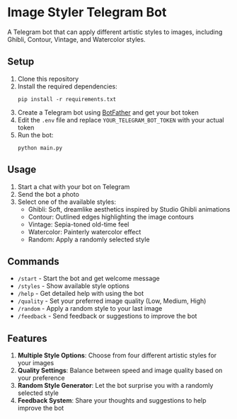 # Image Styler Telegram Bot

A Telegram bot that can apply different artistic styles to images, including Ghibli, Contour, Vintage, and Watercolor styles.

## Setup

1. Clone this repository
2. Install the required dependencies:
   ```
   pip install -r requirements.txt
   ```
3. Create a Telegram bot using [BotFather](https://t.me/botfather) and get your bot token
4. Edit the `.env` file and replace `YOUR_TELEGRAM_BOT_TOKEN` with your actual token
5. Run the bot:
   ```
   python main.py
   ```

## Usage

1. Start a chat with your bot on Telegram
2. Send the bot a photo
3. Select one of the available styles:
   - Ghibli: Soft, dreamlike aesthetics inspired by Studio Ghibli animations
   - Contour: Outlined edges highlighting the image contours
   - Vintage: Sepia-toned old-time feel
   - Watercolor: Painterly watercolor effect
   - Random: Apply a randomly selected style

## Commands

- `/start` - Start the bot and get welcome message
- `/styles` - Show available style options
- `/help` - Get detailed help with using the bot
- `/quality` - Set your preferred image quality (Low, Medium, High)
- `/random` - Apply a random style to your last image
- `/feedback` - Send feedback or suggestions to improve the bot

## Features

1. **Multiple Style Options**: Choose from four different artistic styles for your images
2. **Quality Settings**: Balance between speed and image quality based on your preference
3. **Random Style Generator**: Let the bot surprise you with a randomly selected style
4. **Feedback System**: Share your thoughts and suggestions to help improve the bot 